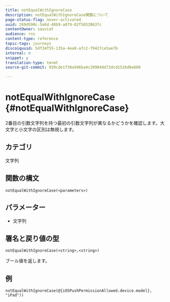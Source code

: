 ```yaml
---
title: notEqualWithIgnoreCase
description: notEqualWithIgnoreCase関数について
page-status-flag: never-activated
uuid: 269d590c-5a6d-40b9-a879-02f5033863fc
contentOwner: sauviat
audience: rns
content-type: reference
topic-tags: journeys
discoiquuid: 5df34f55-135a-4ea8-afc2-f9427ce5ae7b
internal: n
snippet: y
translation-type: tm+mt
source-git-commit: 939cde1f30a946ba4c20984dd72dcd1526d6e608

---
```



# notEqualWithIgnoreCase {#notEqualWithIgnoreCase}

2番目の引数文字列を持つ最初の引数文字列が異なるかどうかを確認します。大文字と小文字の区別は無視します。

## カテゴリ

文字列

## 関数の構文

`notEqualWithIgnoreCase(<parameters>)`

## パラメーター

* 文字列

## 署名と戻り値の型

`notEqualWithIgnoreCase(<string>,<string>)`

ブール値を返します。

## 例

`notEqualWithIgnoreCase(@{iOSPushPermissionAllowed.device.model}, "iPad"))`
